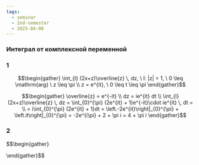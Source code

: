 ```yaml
---
tags:
  - seminar
  - 2nd-semester
  - 2025-04-08
---
```


### Интеграл от комплексной переменной

### 1

$$\begin{gather}
\int_{l} (2x+z)\overline{z} \, dz, \ l: |z| = 1, \ 0 \leq \mathrm{arg} \ z \leq \pi \\
z = e^{it}, \ 0 \leq t \leq \pi
\end{gather}$$

$$\begin{gather}
\overline{z} = e^{-it} \\
dz = ie^{it} dt \\
\int_{l} (2x+z)\overline{z} \, dz = \int_{0}^{\pi} (2e^{it} + 1)e^{-it}\cdot ie^{it} \, dt = \\
= i\int_{0}^{\pi} (2e^{it} + 1)dt =  \left.-2e^{it}\right|_{0}^{\pi} + \left.it\right|_{0}^{\pi} = -2e^{i\pi} + 2 + \pi i = 4 + \pi i
\end{gather}$$

### 2

$$\begin{gather}

\end{gather}$$